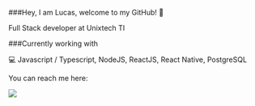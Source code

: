 ###Hey, I am Lucas, welcome to my GitHub! 👋

Full Stack developer at Unixtech TI

###Currently working with

:computer: Javascript / Typescript, NodeJS, ReactJS, React Native, PostgreSQL


You can reach me here:

<p align=”center”>
<a href=”https://www.linkedin.com/in/lucas-araujo-06065a16b/”>
<img src=”https://img.shields.io/badge/LinkedIn-blue?style=flat&logo=linkedin&labelColor=blue">
</a>
</p>

